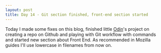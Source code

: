 ```yaml
---
layout: post
title: Day 14 - Git section finished, front-end section started
---
```

Today I made some fixes on this blog, finished little [Odin](https://www.theodinproject.com/lessons/practicing-git-basics)'s project on creating a repo on Github and playing with Git workflow with commands and started new section about Front End. As recommended in Mozilla guides I'll use lowercase in filenames from now on.

